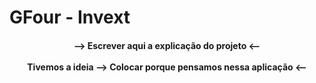 # GFour - Invext

<h4 style="text-align: center">
   --> Escrever aqui a explicação do projeto <-- <br>
<br>
   Tivemos a ideia --> Colocar porque pensamos nessa aplicação <--
</h4>

